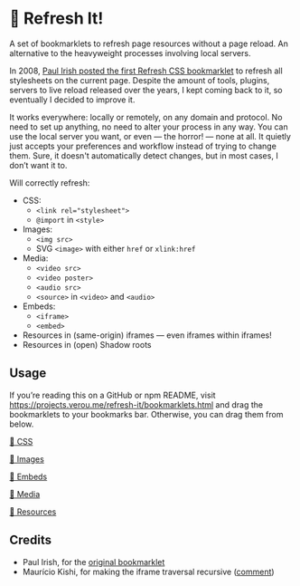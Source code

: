 # 🔄 Refresh It!

A set of bookmarklets to refresh page resources without a page reload.
An alternative to the heavyweight processes involving local servers.

In 2008, [Paul Irish posted the first Refresh CSS bookmarklet](https://www.paulirish.com/2008/how-to-iterate-quickly-when-debugging-css/) to refresh all stylesheets on the current page.
Despite the amount of tools, plugins, servers to live reload released over the years, I kept coming back to it, so eventually I decided to improve it.

It works everywhere: locally or remotely, on any domain and protocol.
No need to set up anything, no need to alter your process in any way.
You can use the local server you want, or even — the horror! — none at all.
It quietly just accepts your preferences and workflow instead of trying to change them.
Sure, it doesn't automatically detect changes, but in most cases, I don’t want it to.

Will correctly refresh:
- CSS:
	- `<link rel="stylesheet">`
	- `@import` in `<style>`
- Images:
	- `<img src>`
	- SVG `<image>` with either `href` or `xlink:href`
- Media:
	- `<video src>`
	- `<video poster>`
	- `<audio src>`
	- `<source>` in `<video>` and `<audio>`
- Embeds:
	- `<iframe>`
	- `<embed>`
- Resources in (same-origin) iframes — even iframes within iframes!
- Resources in (open) Shadow roots

<!-- See https://lea.verou.me/blog/2018/09/refresh-css-bookmarklet-v2/ for more details. -->

## Usage

If you’re reading this on a GitHub or npm README, visit https://projects.verou.me/refresh-it/bookmarklets.html and drag the bookmarklets to your bookmarks bar.
Otherwise, you can drag them from below.

<!-- bookmarklets -->

<a href="javascript:{function e(e,t=document){return Array.from(t.querySelectorAll(e))}function t(e){let t=new URL(e);t.searchParams.set(&quot;forceReload&quot;,Date.now()),link.href=t}function n(e,n){let o=0;for(let r of e.matchAll(n)){if(!r.groups?.url)continue;let n=t(r.groups.url),l=r.index+o,c=l+r[0].length;e=e.slice(0,l)+n+e.slice(c),o+=n.length-r[0].length}return e}let o=new Set([&quot;textContent&quot;,&quot;innerHTML&quot;]);!function r({root:l,elements:c}){for(let e in c){let r=c[e];Array.isArray(r)?r=Object.fromEntries(r.map((e=&gt;[e,!0]))):&quot;string&quot;==typeof r&&(r={[r]:!0});for(let e in r){let l=r[e];!0===l?(o.has(e)||element.hasAttribute(e))&&(element[e]=t(element[e])):(f=l,i=&quot;RegExp&quot;,Object.prototype.toString.call(f)===`[object ${i}]`&&(element[e]=n(element[e],l)))}}var f,i;for(let t of e(&quot;iframe&quot;,l))t.contentDocument&&r({root:t.contentDocument,elements:c});let m=e(&quot;*&quot;,l).map((e=&gt;e.shadowRoot)).filter(Boolean);for(let e of m)r({root:e,elements:c})}(document);
}">🔄 CSS</a>

<a href="javascript:{function e(e,t=document){return Array.from(t.querySelectorAll(e))}function t(e){let t=new URL(e);t.searchParams.set(&quot;forceReload&quot;,Date.now()),link.href=t}function n(e,n){let o=0;for(let r of e.matchAll(n)){if(!r.groups?.url)continue;let n=t(r.groups.url),l=r.index+o,c=l+r[0].length;e=e.slice(0,l)+n+e.slice(c),o+=n.length-r[0].length}return e}let o=new Set([&quot;textContent&quot;,&quot;innerHTML&quot;]);!function r({root:l,elements:c}){for(let e in c){let r=c[e];Array.isArray(r)?r=Object.fromEntries(r.map((e=&gt;[e,!0]))):&quot;string&quot;==typeof r&&(r={[r]:!0});for(let e in r){let l=r[e];!0===l?(o.has(e)||element.hasAttribute(e))&&(element[e]=t(element[e])):(i=l,f=&quot;RegExp&quot;,Object.prototype.toString.call(i)===`[object ${f}]`&&(element[e]=n(element[e],l)))}}var i,f;for(let t of e(&quot;iframe&quot;,l))t.contentDocument&&r({root:t.contentDocument,elements:c});let a=e(&quot;*&quot;,l).map((e=&gt;e.shadowRoot)).filter(Boolean);for(let e of a)r({root:e,elements:c})}({elements:{img:&quot;src&quot;,&quot;picture &gt; source&quot;:&quot;src&quot;,object:&quot;data&quot;,image:[&quot;href&quot;,&quot;xlink:href&quot;]}});
}">🔄 Images</a>

<a href="javascript:{function e(e,t=document){return Array.from(t.querySelectorAll(e))}function t(e){let t=new URL(e);t.searchParams.set(&quot;forceReload&quot;,Date.now()),link.href=t}function n(e,n){let r=0;for(let o of e.matchAll(n)){if(!o.groups?.url)continue;let n=t(o.groups.url),l=o.index+r,f=l+o[0].length;e=e.slice(0,l)+n+e.slice(f),r+=n.length-o[0].length}return e}let r=new Set([&quot;textContent&quot;,&quot;innerHTML&quot;]);!function o({root:l,elements:f}){for(let e in f){let o=f[e];Array.isArray(o)?o=Object.fromEntries(o.map((e=&gt;[e,!0]))):&quot;string&quot;==typeof o&&(o={[o]:!0});for(let e in o){let l=o[e];!0===l?(r.has(e)||element.hasAttribute(e))&&(element[e]=t(element[e])):(c=l,i=&quot;RegExp&quot;,Object.prototype.toString.call(c)===`[object ${i}]`&&(element[e]=n(element[e],l)))}}var c,i;for(let t of e(&quot;iframe&quot;,l))t.contentDocument&&o({root:t.contentDocument,elements:f});let m=e(&quot;*&quot;,l).map((e=&gt;e.shadowRoot)).filter(Boolean);for(let e of m)o({root:e,elements:f})}({elements:{iframe:&quot;src&quot;,embed:&quot;src&quot;,use:[&quot;href&quot;,&quot;xlink:href&quot;]}});
}">🔄 Embeds</a>

<a href="javascript:{function e(e,t=document){return Array.from(t.querySelectorAll(e))}function t(e){let t=new URL(e);t.searchParams.set(&quot;forceReload&quot;,Date.now()),link.href=t}function o(e,o){let n=0;for(let r of e.matchAll(o)){if(!r.groups?.url)continue;let o=t(r.groups.url),l=r.index+n,c=l+r[0].length;e=e.slice(0,l)+o+e.slice(c),n+=o.length-r[0].length}return e}let n=new Set([&quot;textContent&quot;,&quot;innerHTML&quot;]);!function r({root:l,elements:c}){for(let e in c){let r=c[e];Array.isArray(r)?r=Object.fromEntries(r.map((e=&gt;[e,!0]))):&quot;string&quot;==typeof r&&(r={[r]:!0});for(let e in r){let l=r[e];!0===l?(n.has(e)||element.hasAttribute(e))&&(element[e]=t(element[e])):(i=l,s=&quot;RegExp&quot;,Object.prototype.toString.call(i)===`[object ${s}]`&&(element[e]=o(element[e],l)))}}var i,s;for(let t of e(&quot;iframe&quot;,l))t.contentDocument&&r({root:t.contentDocument,elements:c});let a=e(&quot;*&quot;,l).map((e=&gt;e.shadowRoot)).filter(Boolean);for(let e of a)r({root:e,elements:c})}({elements:{video:[&quot;src&quot;,&quot;poster&quot;],audio:&quot;src&quot;,&quot;video &gt; source&quot;:&quot;src&quot;,&quot;audio &gt; source&quot;:&quot;src&quot;}});
}">🔄 Media</a>

<a href="javascript:{function e(e,t=document){return Array.from(t.querySelectorAll(e))}function t(e){let t=new URL(e);t.searchParams.set(&quot;forceReload&quot;,Date.now()),link.href=t}function r(e,r){let o=0;for(let n of e.matchAll(r)){if(!n.groups?.url)continue;let r=t(n.groups.url),l=n.index+o,c=l+n[0].length;e=e.slice(0,l)+r+e.slice(c),o+=r.length-n[0].length}return e}let o=new Set([&quot;textContent&quot;,&quot;innerHTML&quot;]);function n({root:l,elements:c}){for(let e in c){let n=c[e];Array.isArray(n)?n=Object.fromEntries(n.map((e=&gt;[e,!0]))):&quot;string&quot;==typeof n&&(n={[n]:!0});for(let e in n){let l=n[e];!0===l?(o.has(e)||element.hasAttribute(e))&&(element[e]=t(element[e])):(s=l,i=&quot;RegExp&quot;,Object.prototype.toString.call(s)===`[object ${i}]`&&(element[e]=r(element[e],l)))}}var s,i;for(let t of e(&quot;iframe&quot;,l))t.contentDocument&&n({root:t.contentDocument,elements:c});let m=e(&quot;*&quot;,l).map((e=&gt;e.shadowRoot)).filter(Boolean);for(let e of m)n({root:e,elements:c})}n(document),n({elements:{iframe:&quot;src&quot;,embed:&quot;src&quot;,use:[&quot;href&quot;,&quot;xlink:href&quot;]}}),n({elements:{video:[&quot;src&quot;,&quot;poster&quot;],audio:&quot;src&quot;,&quot;video &gt; source&quot;:&quot;src&quot;,&quot;audio &gt; source&quot;:&quot;src&quot;}}),n({elements:{img:&quot;src&quot;,&quot;picture &gt; source&quot;:&quot;src&quot;,object:&quot;data&quot;,image:[&quot;href&quot;,&quot;xlink:href&quot;]}});
}">🔄 Resources</a>

<!-- / bookmarklets -->

## Credits

- Paul Irish, for the [original bookmarklet](https://www.paulirish.com/2008/how-to-iterate-quickly-when-debugging-css/)
- Maurício Kishi, for making the iframe traversal recursive ([comment](http://lea.verou.me/2018/09/refresh-css-bookmarklet-v2/#comment-4102700684))